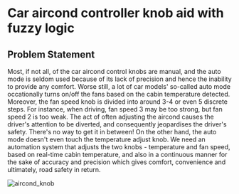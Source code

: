 # Car aircond controller knob aid with fuzzy logic

## Problem Statement

Most, if not all, of the car aircond control knobs are manual, and the auto mode is seldom used because of its lack of precision and hence the inability to provide any comfort. Worse still, a lot of car models' so-called auto mode occationally turns on/off the fans based on the cabin temperature detected. Moreover, the fan speed knob is divided into around 3-4 or even 5 discrete steps. For instance, when driving, fan speed 3 may be too strong, but fan speed 2 is too weak. The act of often adjusting the aircond causes the driver's attention to be diverted, and consequently jeopardises the driver's safety. There's no way to get it in between! On the other hand, the auto mode doesn't even touch the temperature adjust knob. We need an automation system that adjusts the two knobs - temperature and fan speed, based on real-time cabin temperature, and also in a continuous manner for the sake of accuracy and precision which gives comfort, convenience and ultimately, road safety in return.

![aircond_knob](https://user-images.githubusercontent.com/68864109/153634692-7d8e99bd-7b94-41ef-9730-b21b6c94b72d.png)
